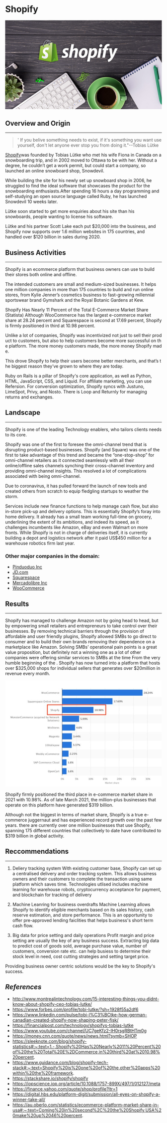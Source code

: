 # **Shopify**   
![Headline photo](best-shopify-apps.jpg)


## **Overview and Origin** 
---
>' If you belive something needs to exist, if it's something you want use yourself, don't let anyone ever stop you from doing it."--Tobias Lütke


[Shopify](https://www.shopify.com.au/)was founded by Tobias Lütke who met his wife Fiona in Canada on a snowboarding trip, and in 2002 moved to Ottawa to be with her. Without a degree, he couldn’t get a work permit, but could start a company, so launched an online snowboard shop, Snowdevil. 


While building the site for his newly set up snowboard shop in 2006, he struggled to find the ideal software that showcases the product for the snowboarding enthusiasts.After spending 16 hours a day programming and self-studying an open source language called Ruby, he has launched Snowdevil 10 weeks later. 


Lütke  soon started to get more enquiries about his site than his snowboards, people wanting to license his software.

Lütke and his partner Scott Lake each put $20,000 into the business, and Shopify now supports over 1.6 million websites in 175 countries, and handled over $120 billion in sales during 2020. 


## **Business Activities**
---
Shopify is an ecommerce platform that business owners can use to build their stores both online and offline. 

The intended customers are small and medium-sized businesses. It helps one million companies in more than 175 countries to build and run online stores, from Kylie Jenner’s cosmetics business to fast-growing millennial sportswear brand Gymshark and the Royal Botanic Gardens at Kew.

Shopify Has Nearly 11 Percent of the Total E-Commerce Market Share (Statista) Although WooCommerce has the largest e-commerce market share at 28.24 percent and Squarespace is second at 17.69 percent, Shopify is firmly positioned in third at 10.98 percent.

Unlike a lot of companies, Shopify was incentivized not just to sell their product to customers, but also to help customers become more successful on the platform. The more money customers made, the more money Shopify made.

This drove Shopify to help their users become better merchants, and that’s the biggest reason they’ve grown to where they are today.


Ruby on Rails is a pillar of Shopify's core application, as well as Python, HTML, JavaScript, CSS, and Liquid. For affiliate marketing, you can use Refersion. For conversion optimization, Shopify syncs with Justuno, LimeSpot, Privy, and Nosto. There is Loop and Returnly for managing returns and exchanges.



## **Landscape**
---

Shopify is one of the leading Technology enablers, who tailors clients needs to its core. 

Shopify was one of the first to foresee the omni-channel trend that is disrupting product-based businesses.  Shopify (and Square) was one of the first to take advantage of this trend and became the “one-stop-shop” for omni-channel retailers as it connected seamlessly with all their online/offline sales channels synching their cross-channel inventory and providing omni-channel insights. This resolved a lot of complications associated with being omni-channel. 

Due to coronavirus, it has pulled forward the launch of new tools and created others from scratch to equip fledgling startups to weather the storm.

Services include new finance functions to help manage cash flow, but also in-store pick-up and delivery options. This is essentially Shopify’s foray into home delivery. It already has a small team working full-time on grocery, underlining the extent of its ambitions, and indeed its speed, as it challenges incumbents like Amazon, eBay and even Walmart on more fronts. While Shopify is not in charge of deliveries itself, it is currently building a depot and logistics network after it paid US$450 million for a warehouse robotics firm last year.


### Other major companies in the domain: 

* [Pinduoduo Inc](https://money.cnn.com/quote/quote.html?symb=PDD)
* [JD.com](https://money.cnn.com/quote/quote.html?symb=JD)
* [Squarespace](https://www.squarespace.com/website-design/?channel=pbr&subchannel=go&campaign=pbr-dr-go-au-en-squarespace-core-e&subcampaign=(brand-core_squarespace_e)&utm_source=google&utm_medium=pbr&utm_campaign=pbr-dr-go-au-en-squarespace-core-e&utm_term=squarespace&gclid=Cj0KCQjw16KFBhCgARIsALB0g8JT5lDJOf66I23R1TkE7OHfFE9deio4FurnGnjcTwjXbfjg7E95AOQaAg4_EALw_wcB)
* [Mercadolibre Inc](https://money.cnn.com/quote/quote.html?symb=MELI)
* [WooCommerce](https://woocommerce.com/)


## **Results**
---

Shopify has managed to challenge Amazon not by going head to head, but by empowering small retailers and entrepreneurs to take control over their businesses. By removing technical barriers through the provision of affordable and user friendly plugins, Shopify allowed SMBs to go direct to consumer and to build their own brands removing their dependence on a marketplace like Amazon. Solving SMBs’ operational pain points is a great value proposition, but definitely not a winning one as a lot of other companies were offering similar services to SMBs at the time 
From the very humble beginning of the . Shopify has now turned into a platform that hosts over $325,000 shops for individual sellers that generates over $20million in revenue every month. 

![market](market-share.jpg)

Shopify firmly positioned the third place in e-commerce market share in 2021 with 10.98%. As of late March 2021, the million-plus businesses that operate on this platform have generated $319 billion. 

Although not the biggest in terms of market share, Shopify is a true e-commerce juggernaut and has experienced record growth over the past few years. there are currently over one million businesses that use Shopify, spanning 175 different countries that collectively to date have contributed to $319 billion in global activity. 


## **Reccommendations**
---
1. Deliery tracking system 
With existing customer base, Shopify can set up a centralised delivery and order tracking system. This allows business owners and their customers to complete the transaction using same platform which saves time. Technologies utlised includes machine learning for warehouse robots, cryptocurrency acceptance for payment, and blockchain for tracking of delivery  

2. Machine Leanring for business overdrafts
Machine Learning allows Shopify to identify eligible merchants based on its sales history, cash reserve estimation, and store performance. This is an opportunity to offer pre-approved lending faiclities that helps business's short term cash flow. 

3. Big data for price setting and daily operations 
Profit margin and price setting are usually the key of any business success. Extracting big data to predict cost of goods sold, average purchase value, number of customers, conversion rate etc. can help busiess to determine their stock level in need, cost cutting strategies and setting target price. 

Providing business owner centric solutions would be the key to Shopify's success. 


## *References*

* http://www.montrealintechnology.com/15-interesting-things-you-didnt-know-about-shopify-ceo-tobias-lutke/
* https://www.forbes.com/profile/tobi-lutke/?sh=1928f55a2df6
* https://www.linkedin.com/pulse/tobi-l%C3%BCtke-how-german-canadian-created-shopify-now-shaping-peter-fisk/
* https://financialpost.com/technology/shopifys-tobias-lutke
* https://www.youtube.com/channel/UC7geKfz2-IH0rsgRBtHTm0g
* https://money.cnn.com/quote/news/news.html?symb=SHOP
* https://sleeknote.com/blog/shopify-statistics#:~:text=1.-,Shopify%20Has%20Nearly%2011%20Percent%20of%20the%20Total%20E%2DCommerce,in%20third%20at%2010.98%20percent.
* https://www.guidance.com/blog/shopify-tech-stack#:~:text=Shopify%20is%20one%20of%20the,other%20apps%20within%20the%20framework.
* https://stackshare.io/shopify/shopify
* https://iopscience.iop.org/article/10.1088/1757-899X/497/1/012127/meta
* https://finance.yahoo.com/quote/shop/profile?ltr=1
* https://digital.hbs.edu/platform-digit/submission/all-eyes-on-shopify-a-winner-take-all/
* https://au.oberlo.com/statistics/ecommerce-platform-market-share-in-usa#:~:text=Coming%20in%20second%2C%20the%20Shopify,USA%20make%20up%2046%20percent.












